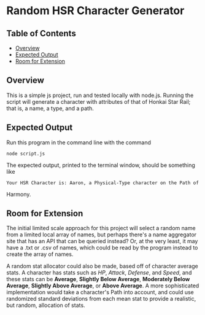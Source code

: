 # Random HSR Character Generator

## Table of Contents

- [Overview](#overview)
- [Expected Output](#expected-output)
- [Room for Extension](#room-for-extension)

## Overview

This is a simple js project, run and tested locally with node.js.  Running 
the script will generate a character with attributes of that of Honkai 
Star Rail; that is, a name, a type, and a path.

## Expected Output

Run this program in the command line with the command 

    node script.js  

The expected output, printed to the terminal window, should be something 
like

    Your HSR Character is: Aaron, a Physical-Type character on the Path of 
Harmony.

## Room for Extension

The initial limited scale approach for this project will select a random 
name from a limited local array of names, but perhaps there's a name 
aggregator site that has an API that can be queried instead?  Or, at the 
very least, it may have a .txt or .csv of names, which could be read by 
the program instead to create the array of names.

A random stat allocator could also be made, based off of character average 
stats.  A character has stats such as *HP*, *Attack*, *Defense*, and 
*Speed*, and these stats can be **Average**, **Slightly Below Average**, 
**Moderately Below Average**, **Slightly Above Average**, or **Above 
Average**.  A more sophisticated implementation would take a character's 
Path into account, and could use randomized standard deviations from each 
mean stat to provide a realistic, but random, allocation of stats.
